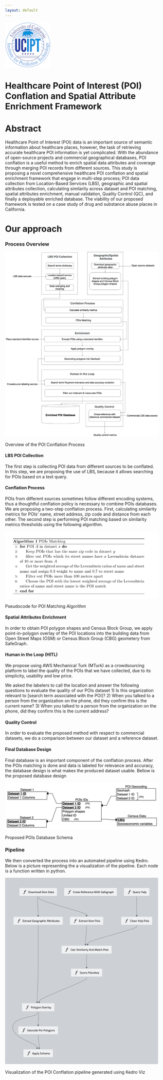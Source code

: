 ```yaml
---
layout: default
---
```


![UCIPT_Logo](./img/UCIPT_Logo.jpg)

# Healthcare Point of Interest (POI) Conflation and Spatial Attribute Enrichment Framework

# Abstract

Healthcare Point of Interest (POI) data is an important source of semantic information about healthcare places, however, the task of retrieving accurate healthcare POI information is yet complicated. With the abundance of open-source projects and commercial geographical databases, POI conflation is a useful method to enrich spatial data attributes and coverage through merging POI records from different sources. This study is proposing a novel comprehensive healthcare POI conflation and spatial enrichment framework that engage in multi-step process; POI data collection from Location-Based Services (LBS), geographic and spatial attributes collection, calculating similarity across dataset and POI matching, spatial attributes enrichment, manual validation, Quality Control (QC), and finally a deployable enriched database. The viability of our proposed framework is tested on a case study of drug and substance abuse places in California. 


# Our approach

### Process Overview

![overview](./img/process_overview.jpg)

Overview of the POI Conflation Process

#### LBS POI Collection 

The first step is collecting POI data from different sources to be conflated. In this step, we are proposing the use of LBS, because it allows searching for POIs based on a text query. 

#### Conflation Process

POIs from different sources sometimes follow different encoding systems, thus a thoughtful conflation policy is necessary to combine POIs databases. We are proposing a two-step conflation process. First, calculating similarity metrics for POIs' name, street address, zip code and distance from each other. The second step is performing POI matching based on similarity metrics thresholds using the following algorithm. 

![POI_matching_alg](./img/POI_matching.png)

Pseudocode for POI Matching Algorithm

#### Spatial Attributes Enrichment 

In order to obtain POI polygon shapes and Census Block Group, we apply point-in-polygon overlay of the POI locations into the building data from Open Street Maps (OSM) or Census Block Group (CBG) geometery from SafeGraph. 


#### Human in the Loop (HITL)

We propose using AWS Mechanical Turk (MTurk) as a crowdsourcing platform to label the quality of the POIs that we have collected, due to its simplicity, usability and low price.

We asked the labelers to call the location and answer the following questions to evaluate the quality of our POIs dataset 1) Is this organization relevant to [search term associated with the POI]? 2) When you talked to a person from the organization on the phone, did they confirm this is the current name? 3) When you talked to a person from the organization on the phone, did they confirm this is the current address? 

#### Quality Control

In order to evaluate the proposed method with respect to commercial datasets, we do a comparison between our dataset and a reference dataset. 

#### Final Database Design 

Final database is an important component of the conflation process. After the POIs matching is done and data is labeled for relevance and accuracy, the database design is what makes the produced dataset usable. Bellow is the proposed database design 

![db_design](./img/database_design.png)

Proposed POIs Database Schema

### Pipeline 

We then converted the process into an automated pipeline using Kedro. Below is a picture representing the a visualization of the pipeline. Each node is a function written in python.

![pipeline](./img/pipeline.png)

Visualization of the POI Conflation pipeline generated using Kedro Viz

